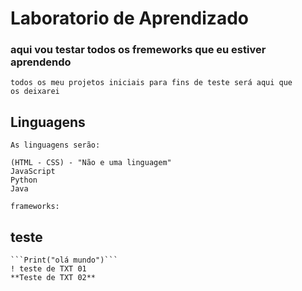 # Laboratorio de Aprendizado
    
### aqui vou testar todos os fremeworks que eu estiver aprendendo
    todos os meu projetos iniciais para fins de teste será aqui que
    os deixarei

## Linguagens
    
    As linguagens serão:
    
    (HTML - CSS) - "Não e uma linguagem"
    JavaScript
    Python
    Java

    frameworks:

## teste 

    ```Print("olá mundo")```
    ! teste de TXT 01
    **Teste de TXT 02**